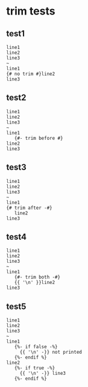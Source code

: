 # trim tests

## test1

```Twig
line1
line2
line3
~
line1
{# no trim #}line2
line3
```

## test2

```Twig
line1
line2
line3
~
line1
   {#- trim before #}
line2
line3
```

## test3

```Twig
line1
line2
line3
~
line1
{# trim after -#}
   line2
line3
```

## test4

```Twig
line1
line2
line3
~
line1
   {#- trim both -#}
   {{ '\n' }}line2
line3
```

## test5

```Twig
line1
line2
line3
~
line1
   {%- if false -%}
     {{ '\n' -}} not printed
   {%- endif %}
line2
   {%- if true -%}
     {{ '\n' -}} line3
   {%- endif %}
```
